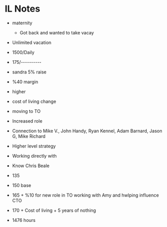 # IL Notes

- maternity
  - Got back and wanted to take vacay

- Unlimited vacation
- 1500/Daily
- 175/----------
- sandra 5% raise
- %40 margin
- higher 


- cost of living change
- moving to TO
- Increased role
- Connection to Mike V., John Handy, Ryan Kennel, Adam Barnard, Jason G, Mike Richard
- Higher level strategy 
- Working directly with 
- Know Chris Beale
- 135
- 150 base
- 165 + %10 for new role in TO working with Amy and hwlping influence CTO
- 170 + Cost of living + 5 years of nothing
- 1476 hours